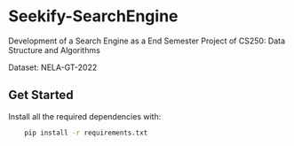 
# Seekify-SearchEngine

Development of a Search Engine as a End Semester Project of CS250: Data Structure and Algorithms

Dataset: NELA-GT-2022







## Get Started

Install all the required dependencies with:

```bash
    pip install -r requirements.txt
```
    